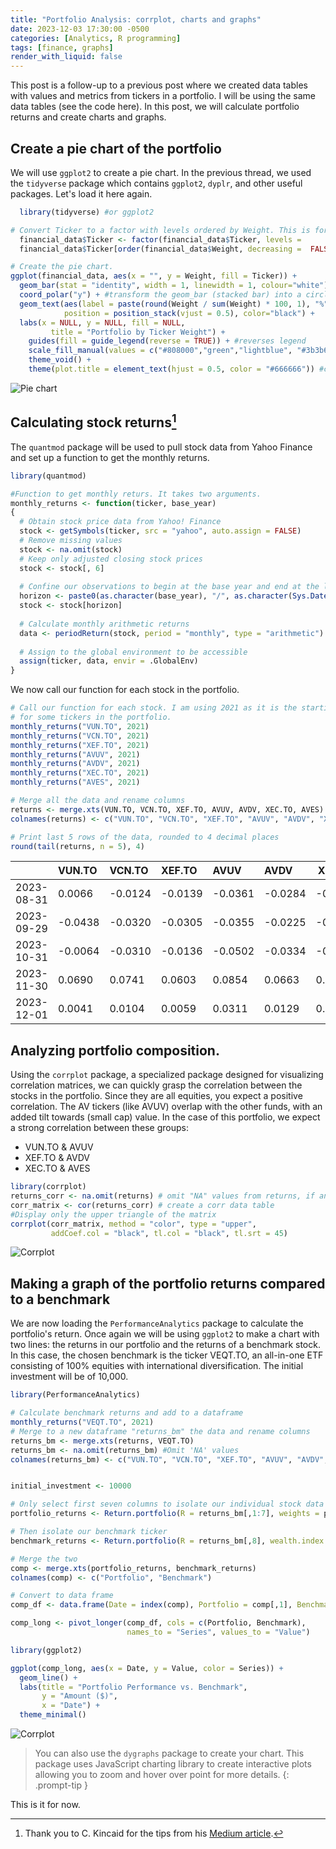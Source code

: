 ```yaml
---
title: "Portfolio Analysis: corrplot, charts and graphs"
date: 2023-12-03 17:30:00 -0500
categories: [Analytics, R programming]
tags: [finance, graphs]
render_with_liquid: false
---
```


This post is a follow-up to a previous post where we created data tables with values and metrics from tickers in a portfolio. I will be using the same data tables (see the code here). In this post, we will calculate portfolio returns and create charts and graphs.

## Create a pie chart of the portfolio

We will use `ggplot2` to create a pie chart. In the previous thread, we used the `tidyverse` package which contains `ggplot2`, `dyplr`, and other useful packages. Let's load it here again.

```r 
  library(tidyverse) #or ggplot2

# Convert Ticker to a factor with levels ordered by Weight. This is for the ordering of the slices in the chart.
  financial_data$Ticker <- factor(financial_data$Ticker, levels = 
  financial_data$Ticker[order(financial_data$Weight, decreasing =  FALSE)])

# Create the pie chart.
ggplot(financial_data, aes(x = "", y = Weight, fill = Ticker)) +
  geom_bar(stat = "identity", width = 1, linewidth = 1, colour="white") +
  coord_polar("y") + #transform the geom_bar (stacked bar) into a circle (pie)
  geom_text(aes(label = paste(round(Weight / sum(Weight) * 100, 1), "%")), # text labels
            position = position_stack(vjust = 0.5), color="black") +
  labs(x = NULL, y = NULL, fill = NULL, 
         title = "Portfolio by Ticker Weight") +
    guides(fill = guide_legend(reverse = TRUE)) + #reverses legend
    scale_fill_manual(values = c("#808000","green","lightblue", "#3b3b6d", "cyan", "maroon", "blue")) +
    theme_void() +
    theme(plot.title = element_text(hjust = 0.5, color = "#666666")) #color the chart
```

![Pie chart](/assets/img/20231203-pie%20chart-1.png)

## Calculating stock returns[^footnote]

The `quantmod` package will be used to pull stock data from Yahoo Finance and set up a function to get the monthly returns. 

```r 
library(quantmod)

#Function to get monthly returs. It takes two arguments.
monthly_returns <- function(ticker, base_year)
{
  # Obtain stock price data from Yahoo! Finance
  stock <- getSymbols(ticker, src = "yahoo", auto.assign = FALSE) 
  # Remove missing values
  stock <- na.omit(stock)
  # Keep only adjusted closing stock prices
  stock <- stock[, 6]
  
  # Confine our observations to begin at the base year and end at the last available trading day
  horizon <- paste0(as.character(base_year), "/", as.character(Sys.Date()))
  stock <- stock[horizon]
  
  # Calculate monthly arithmetic returns
  data <- periodReturn(stock, period = "monthly", type = "arithmetic")
  
  # Assign to the global environment to be accessible
  assign(ticker, data, envir = .GlobalEnv)
}
```

We now call our function for each stock in the portfolio.

```r 
# Call our function for each stock. I am using 2021 as it is the starting year
# for some tickers in the portfolio.
monthly_returns("VUN.TO", 2021)
monthly_returns("VCN.TO", 2021)
monthly_returns("XEF.TO", 2021)
monthly_returns("AVUV", 2021)
monthly_returns("AVDV", 2021)
monthly_returns("XEC.TO", 2021)
monthly_returns("AVES", 2021)

# Merge all the data and rename columns
returns <- merge.xts(VUN.TO, VCN.TO, XEF.TO, AVUV, AVDV, XEC.TO, AVES)
colnames(returns) <- c("VUN.TO", "VCN.TO", "XEF.TO", "AVUV", "AVDV", "XEC.TO", "AVES")

# Print last 5 rows of the data, rounded to 4 decimal places
round(tail(returns, n = 5), 4)
```

|          |VUN.TO | VCN.TO| XEF.TO | AVUV | AVDV  | XEC.TO| AVES  |
|:---------|:------|:------|:------|:------|:------|-------|------:|
|2023-08-31| 0.0066|-0.0124|-0.0139|-0.0361|-0.0284|-0.0370|-0.0538|
|2023-09-29|-0.0438|-0.0320|-0.0305|-0.0355|-0.0225|-0.0239|-0.0125|
|2023-10-31|-0.0064|-0.0310|-0.0136|-0.0502|-0.0334|-0.0165|-0.0394|
|2023-11-30| 0.0690| 0.0741| 0.0603| 0.0854| 0.0663| 0.0572| 0.0836|
|2023-12-01| 0.0041| 0.0104| 0.0059| 0.0311| 0.0129| 0.0000| 0.0083|

## Analyzing portfolio composition. 

Using the `corrplot` package, a specialized package designed for visualizing correlation matrices, we can quickly grasp the correlation between the stocks in the portfolio. Since they are all equities, you expect a positive correlation. The AV tickers (like AVUV) overlap with the other funds, with an added tilt towards (small cap) value. In the case of this portfolio, we expect a strong correlation between these groups:

- VUN.TO & AVUV
- XEF.TO & AVDV
- XEC.TO & AVES

```r
library(corrplot)
returns_corr <- na.omit(returns) # omit "NA" values from returns, if any
corr_matrix <- cor(returns_corr) # create a corr data table
#Display only the upper triangle of the matrix
corrplot(corr_matrix, method = "color", type = "upper",
         addCoef.col = "black", tl.col = "black", tl.srt = 45)
```
![Corrplot](/assets/img/20231203-corrplot.png)

## Making a graph of the portfolio returns compared to a benchmark

We are now loading the `PerformanceAnalytics` package to calculate the portfolio's return. Once again we will be using `ggplot2` to make a chart with two lines: the returns in our portfolio and the returns of a benchmark stock. In this case, the chosen benchmark is the ticker VEQT.TO, an all-in-one ETF consisting of 100% equities with international diversification. The initial investment will be of 10,000.

```r
library(PerformanceAnalytics)

# Calculate benchmark returns and add to a dataframe
monthly_returns("VEQT.TO", 2021)
# Merge to a new dataframe "returns_bm" the data and rename columns
returns_bm <- merge.xts(returns, VEQT.TO)
returns_bm <- na.omit(returns_bm) #Omit 'NA' values
colnames(returns_bm) <- c("VUN.TO", "VCN.TO", "XEF.TO", "AVUV", "AVDV", "XEC.TO", "AVES", "VEQT.TO") # Rename columns


initial_investment <- 10000

# Only select first seven columns to isolate our individual stock data
portfolio_returns <- Return.portfolio(R = returns_bm[,1:7], weights = portfolio_weights, wealth.index = TRUE) * initial_investment

# Then isolate our benchmark ticker
benchmark_returns <- Return.portfolio(R = returns_bm[,8], wealth.index = TRUE) * initial_investment

# Merge the two
comp <- merge.xts(portfolio_returns, benchmark_returns)
colnames(comp) <- c("Portfolio", "Benchmark")

# Convert to data frame
comp_df <- data.frame(Date = index(comp), Portfolio = comp[,1], Benchmark = comp[,2])

comp_long <- pivot_longer(comp_df, cols = c(Portfolio, Benchmark), 
                          names_to = "Series", values_to = "Value")

library(ggplot2)

ggplot(comp_long, aes(x = Date, y = Value, color = Series)) +
  geom_line() +
  labs(title = "Portfolio Performance vs. Benchmark",
       y = "Amount ($)",
       x = "Date") +
  theme_minimal()

```
![Corrplot](/assets/img/20231203-returns-chart.png)

> You can also use the `dygraphs` package to create your chart. This package uses JavaScript charting library to create interactive plots allowing you to zoom and hover over point for more details.
{: .prompt-tip }

This is it for now.

[^footnote]: Thank you to C. Kincaid for the tips from his [Medium article](https://towardsdatascience.com/building-and-testing-stock-portfolios-in-r-d1b7b6f59ac4).